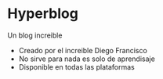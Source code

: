 # Hyperblog
Un blog increible

* Creado por el increible Diego Francisco
* No sirve para nada es solo de aprendisaje
* Disponible en todas las plataformas
